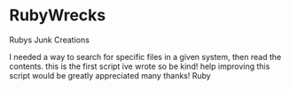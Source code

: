 # RubyWrecks
Rubys Junk Creations

I needed a way to search for specific files in a given system, then read the contents.
this is the first script ive wrote so be kind!
help improving this script would be greatly appreciated many thanks!
Ruby
